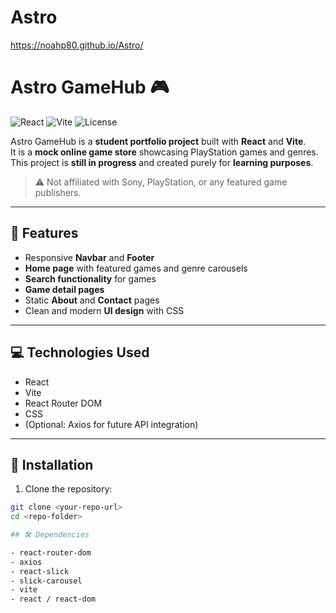 # Astro

https://noahp80.github.io/Astro/

# Astro GameHub 🎮

![React](https://img.shields.io/badge/React-18-blue)
![Vite](https://img.shields.io/badge/Vite-4-green)
![License](https://img.shields.io/badge/License-Educational-orange)

Astro GameHub is a **student portfolio project** built with **React** and **Vite**.  
It is a **mock online game store** showcasing PlayStation games and genres.  
This project is **still in progress** and created purely for **learning purposes**.

> ⚠️ Not affiliated with Sony, PlayStation, or any featured game publishers.

---

## 🎯 Features

- Responsive **Navbar** and **Footer**  
- **Home page** with featured games and genre carousels  
- **Search functionality** for games  
- **Game detail pages**  
- Static **About** and **Contact** pages  
- Clean and modern **UI design** with CSS  

---

## 💻 Technologies Used

- React  
- Vite  
- React Router DOM  
- CSS  
- (Optional: Axios for future API integration)  

---

## 🚀 Installation

1. Clone the repository:

```bash
git clone <your-repo-url>
cd <repo-folder>

## 🛠️ Dependencies

- react-router-dom  
- axios  
- react-slick  
- slick-carousel  
- vite  
- react / react-dom

